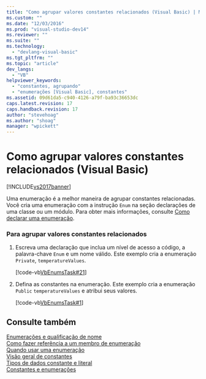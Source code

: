 ```yaml
---
title: "Como agrupar valores constantes relacionados (Visual Basic) | Microsoft Docs"
ms.custom: ""
ms.date: "12/03/2016"
ms.prod: "visual-studio-dev14"
ms.reviewer: ""
ms.suite: ""
ms.technology: 
  - "devlang-visual-basic"
ms.tgt_pltfrm: ""
ms.topic: "article"
dev_langs: 
  - "VB"
helpviewer_keywords: 
  - "constantes, agrupando"
  - "enumerações [Visual Basic], constantes"
ms.assetid: 09d61da5-c940-4126-a79f-ba93c36653dc
caps.latest.revision: 17
caps.handback.revision: 17
author: "stevehoag"
ms.author: "shoag"
manager: "wpickett"
---
```

# Como agrupar valores constantes relacionados (Visual Basic)
[!INCLUDE[vs2017banner](../../../../csharp/includes/vs2017banner.md)]

Uma enumeração é a melhor maneira de agrupar constantes relacionadas.  Você cria uma enumeração com a instrução `Enum` na seção declarações de uma classe ou um módulo.  Para obter mais informações, consulte [Como declarar uma enumeração](../../../../visual-basic/programming-guide/language-features/constants-enums/how-to-declare-enumerations.md).  
  
### Para agrupar valores constantes relacionados  
  
1.  Escreva uma declaração que inclua um nível de acesso a código, a palavra\-chave `Enum` e um nome válido.  Este exemplo cria a enumeração `Private`, `temperatureValues`.  
  
     [!code-vb[VbEnumsTask#21](../../../../visual-basic/language-reference/statements/codesnippet/VisualBasic/how-to-group-related-constant-values-together_1.vb)]  
  
2.  Defina as constantes na enumeração.  Este exemplo cria a enumeração `Public` `temperatureValues` e atribui seus valores.  
  
     [!code-vb[VbEnumsTask#1](../../../../visual-basic/language-reference/statements/codesnippet/VisualBasic/how-to-group-related-constant-values-together_2.vb)]  
  
## Consulte também  
 [Enumerações e qualificação de nome](../../../../visual-basic/programming-guide/language-features/constants-enums/enumerations-and-name-qualification.md)   
 [Como fazer referência a um membro de enumeração](../../../../visual-basic/programming-guide/language-features/constants-enums/how-to-refer-to-an-enumeration-member.md)   
 [Quando usar uma enumeração](../../../../visual-basic/programming-guide/language-features/constants-enums/when-to-use-an-enumeration.md)   
 [Visão geral de constantes](../../../../visual-basic/programming-guide/language-features/constants-enums/constants-overview.md)   
 [Tipos de dados constante e literal](../../../../visual-basic/programming-guide/language-features/constants-enums/constant-and-literal-data-types.md)   
 [Constantes e enumerações](../../../../visual-basic/language-reference/constants-and-enumerations.md)